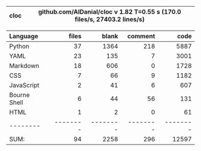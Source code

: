 cloc|github.com/AlDanial/cloc v 1.82  T=0.55 s (170.0 files/s, 27403.2 lines/s)
--- | ---

Language|files|blank|comment|code
:-------|-------:|-------:|-------:|-------:
Python|37|1364|218|5887
YAML|23|135|7|3001
Markdown|18|606|0|1728
CSS|7|66|9|1182
JavaScript|2|41|6|607
Bourne Shell|6|44|56|131
HTML|1|2|0|61
--------|--------|--------|--------|--------
SUM:|94|2258|296|12597

